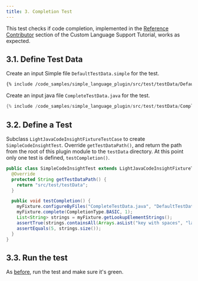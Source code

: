 ```yaml
---
title: 3. Completion Test
---
```


This test checks if code completion, implemented in the [Reference Contributor](/tutorials/custom_language_support/reference_contributor.md) section of the Custom Language Support Tutorial, works as expected.

## 3.1. Define Test Data
Create an input Simple file `DefaultTestData.simple` for the test.
```bash
{% include /code_samples/simple_language_plugin/src/test/testData/DefaultTestData.simple %}
```

Create an input java file `CompleteTestData.java` for the test.
```java
{% include /code_samples/simple_language_plugin/src/test/testData/CompleteTestData.java %}
```

## 3.2. Define a Test
Subclass `LightJavaCodeInsightFixtureTestCase` to create `SimpleCodeInsightTest`.
Override `getTestDataPath()`, and return the path from the root of this plugin module to the `testData` directory.
At this point only one test is defined, `testCompletion()`.
```java
public class SimpleCodeInsightTest extends LightJavaCodeInsightFixtureTestCase {
  @Override
  protected String getTestDataPath() {
    return "src/test/testData";
  }

  public void testCompletion() {
    myFixture.configureByFiles("CompleteTestData.java", "DefaultTestData.simple");
    myFixture.complete(CompletionType.BASIC, 1);
    List<String> strings = myFixture.getLookupElementStrings();
    assertTrue(strings.containsAll(Arrays.asList("key with spaces", "language", "message", "tab", "website")));
    assertEquals(5, strings.size());
  }
}
```

## 3.3. Run the test
As [before](parsing_test.md#run-the-test), run the test and make sure it's green.
